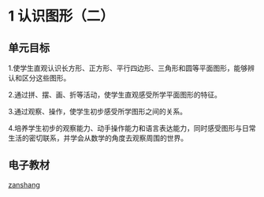 # 1 认识图形（二）

## 单元目标

1.使学生直观认识长方形、正方形、平行四边形、三角形和圆等平面图形，能够辨认和区分这些图形。

2.通过拼、摆、画、折等活动，使学生直观感受所学平面图形的特征。

3.通过观察、操作，使学生初步感受所学图形之间的关系。

4.培养学生初步的观察能力、动手操作能力和语言表达能力，同时感受图形与日常生活的密切联系，并学会从数学的角度去观察周围的世界。

## 电子教材

<Ebook grade="xxsx1b" :pages="2" :paged="7" ></Ebook>

[zanshang](../res/zanshang.md ':include')